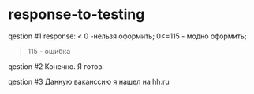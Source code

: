 # response-to-testing
qestion #1 
response:
< 0 -нельзя оформить;
0<=115 - модно оформить;
> 115 - ошибка

qestion #2
Конечно. Я готов.

qestion #3
Данную ваканссию я нашел на hh.ru
